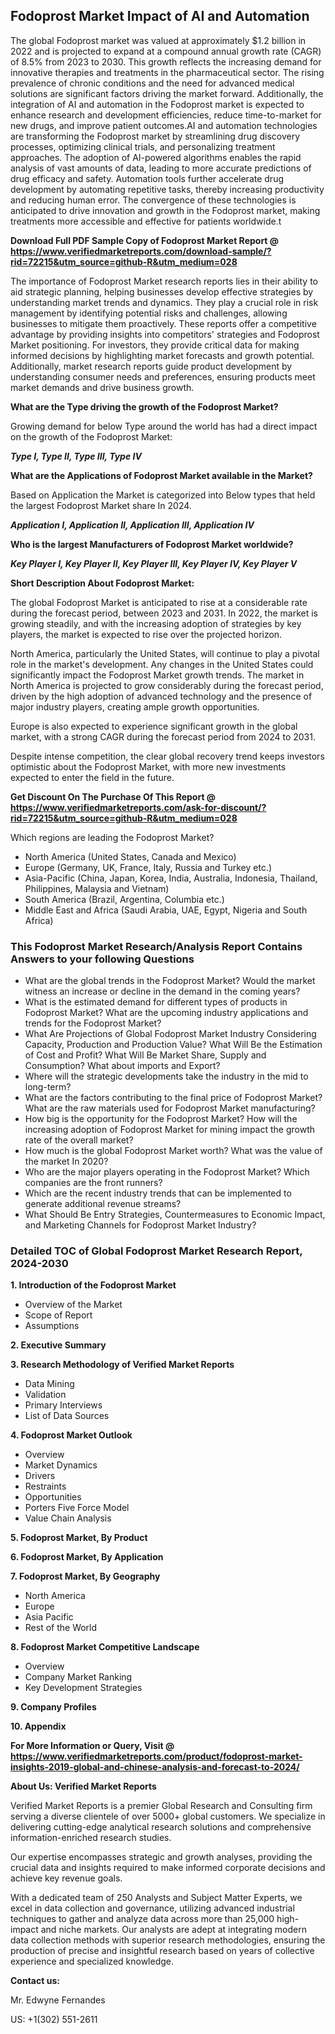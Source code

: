 <h2>Fodoprost Market Impact of AI and Automation</h2>The global Fodoprost market was valued at approximately $1.2 billion in 2022 and is projected to expand at a compound annual growth rate (CAGR) of 8.5% from 2023 to 2030. This growth reflects the increasing demand for innovative therapies and treatments in the pharmaceutical sector. The rising prevalence of chronic conditions and the need for advanced medical solutions are significant factors driving the market forward. Additionally, the integration of AI and automation in the Fodoprost market is expected to enhance research and development efficiencies, reduce time-to-market for new drugs, and improve patient outcomes.AI and automation technologies are transforming the Fodoprost market by streamlining drug discovery processes, optimizing clinical trials, and personalizing treatment approaches. The adoption of AI-powered algorithms enables the rapid analysis of vast amounts of data, leading to more accurate predictions of drug efficacy and safety. Automation tools further accelerate drug development by automating repetitive tasks, thereby increasing productivity and reducing human error. The convergence of these technologies is anticipated to drive innovation and growth in the Fodoprost market, making treatments more accessible and effective for patients worldwide.t</p><p id="" class=""><strong>Download Full PDF Sample Copy of Fodoprost Market Report @ <a href="https://www.verifiedmarketreports.com/download-sample/?rid=72215&utm_source=github-R&utm_medium=028" target="_blank">https://www.verifiedmarketreports.com/download-sample/?rid=72215&utm_source=github-R&utm_medium=028</a></strong></p><p>The importance of&nbsp;Fodoprost Market research reports lies in their ability to aid strategic planning, helping businesses develop effective strategies by understanding market trends and dynamics. They play a crucial role in risk management by identifying potential risks and challenges, allowing businesses to mitigate them proactively. These reports offer a competitive advantage by providing insights into competitors' strategies and Fodoprost Market positioning. For investors, they provide critical data for making informed decisions by highlighting market forecasts and growth potential. Additionally, market research reports guide product development by understanding consumer needs and preferences, ensuring products meet market demands and drive business growth.</p><p><strong>What are the&nbsp;Type driving the growth of the Fodoprost Market?</strong></p><p id="" class="">Growing demand for below Type around the world has had a direct impact on the growth of the Fodoprost Market:</p><em><strong>Type I, Type II, Type III, Type IV</strong></em></p><strong>What are the&nbsp;Applications&nbsp;of Fodoprost Market available in the Market?</strong></p><p id="" class="">Based on Application the Market is categorized into Below types that held the largest Fodoprost Market share In 2024.</p><em><strong>Application I, Application II, Application III, Application IV</strong></em></p><strong>Who is the largest Manufacturers of Fodoprost Market worldwide?</strong></p><p><em><strong>Key Player I, Key Player II, Key Player III, Key Player IV, Key Player V</strong></em></p><p id="" class=""><strong>Short Description About Fodoprost Market:</strong></p><p>The global Fodoprost Market is anticipated to rise at a considerable rate during the forecast period, between 2023 and 2031. In 2022, the market is growing steadily, and with the increasing adoption of strategies by key players, the market is expected to rise over the projected horizon.</p><p>North America, particularly the United States, will continue to play a pivotal role in the market's development. Any changes in the United States could significantly impact the Fodoprost Market growth trends. The market in North America is projected to grow considerably during the forecast period, driven by the high adoption of advanced technology and the presence of major industry players, creating ample growth opportunities.</p><p>Europe is also expected to experience significant growth in the global market, with a strong CAGR during the forecast period from 2024 to 2031.</p><p>Despite intense competition, the clear global recovery trend keeps investors optimistic about the Fodoprost Market, with more new investments expected to enter the field in the future.</p><p id="" class=""><strong>Get Discount On The Purchase Of This Report @ <a href="https://www.verifiedmarketreports.com/ask-for-discount/?rid=72215&utm_source=github-R&utm_medium=028" target="_blank">https://www.verifiedmarketreports.com/ask-for-discount/?rid=72215&utm_source=github-R&utm_medium=028</a></strong></p>Which regions are leading the Fodoprost Market?</p><ul><li>North America (United States, Canada and Mexico)</li><li>Europe (Germany, UK, France, Italy, Russia and Turkey etc.)</li><li>Asia-Pacific (China, Japan, Korea, India, Australia, Indonesia, Thailand, Philippines, Malaysia and Vietnam)</li><li>South America (Brazil, Argentina, Columbia etc.)</li><li>Middle East and Africa (Saudi Arabia, UAE, Egypt, Nigeria and South Africa)</li></ul><h3 id="" class="">This Fodoprost Market Research/Analysis Report Contains Answers to your following Questions</h3><ul><li>What are the global trends in the Fodoprost Market? Would the market witness an increase or decline in the demand in the coming years?</li><li>What is the estimated demand for different types of products in Fodoprost Market? What are the upcoming industry applications and trends for the Fodoprost Market?</li><li>What Are Projections of Global Fodoprost Market Industry Considering Capacity, Production and Production Value? What Will Be the Estimation of Cost and Profit? What Will Be Market Share, Supply and Consumption? What about imports and Export?</li><li>Where will the strategic developments take the industry in the mid to long-term?</li><li>What are the factors contributing to the final price of Fodoprost Market? What are the raw materials used for Fodoprost Market manufacturing?</li><li>How big is the opportunity for the Fodoprost Market? How will the increasing adoption of Fodoprost Market for mining impact the growth rate of the overall market?</li><li>How much is the global Fodoprost Market worth? What was the value of the market In 2020?</li><li>Who are the major players operating in the Fodoprost Market? Which companies are the front runners?</li><li>Which are the recent industry trends that can be implemented to generate additional revenue streams?</li><li>What Should Be Entry Strategies, Countermeasures to Economic Impact, and Marketing Channels for Fodoprost Market Industry?</li></ul><h3 id="" class="">Detailed TOC of Global Fodoprost Market Research Report, 2024-2030</h3><p id="" class=""><strong>1. Introduction of the Fodoprost Market</strong></p><ul><li>Overview of the Market</li><li>Scope of Report</li><li>Assumptions</li></ul><p id="" class=""><strong>2. Executive Summary</strong></p><p id="" class=""><strong>3. Research Methodology of Verified Market Reports</strong></p><ul><li>Data Mining</li><li>Validation</li><li>Primary Interviews</li><li>List of Data Sources</li></ul><p id="" class=""><strong>4. Fodoprost Market Outlook</strong></p><ul><li>Overview</li><li>Market Dynamics</li><li>Drivers</li><li>Restraints</li><li>Opportunities</li><li>Porters Five Force Model</li><li>Value Chain Analysis</li></ul><p id="" class=""><strong>5. Fodoprost Market, By Product</strong></p><p id="" class=""><strong>6. Fodoprost Market, By Application</strong></p><p id="" class=""><strong>7. Fodoprost Market, By Geography</strong></p><ul><li>North America</li><li>Europe</li><li>Asia Pacific</li><li>Rest of the World</li></ul><p id="" class=""><strong>8. Fodoprost Market Competitive Landscape</strong></p><ul><li>Overview</li><li>Company Market Ranking</li><li>Key Development Strategies</li></ul><p id="" class=""><strong>9. Company Profiles</strong></p><p id="" class=""><strong>10. Appendix</strong></p><p id="" class=""><strong>For More Information or Query, Visit @ <a href="https://www.verifiedmarketreports.com/product/fodoprost-market-insights-2019-global-and-chinese-analysis-and-forecast-to-2024/" target="_blank">https://www.verifiedmarketreports.com/product/fodoprost-market-insights-2019-global-and-chinese-analysis-and-forecast-to-2024/</a></strong></p><p id="" class=""><strong>About Us: Verified Market Reports</strong></p><p id="" class="">Verified Market Reports is a premier Global Research and Consulting firm serving a diverse clientele of over 5000+ global customers. We specialize in delivering cutting-edge analytical research solutions and comprehensive information-enriched research studies.</p><p id="" class="">Our expertise encompasses strategic and growth analyses, providing the crucial data and insights required to make informed corporate decisions and achieve key revenue goals.</p><p id="" class="">With a dedicated team of 250 Analysts and Subject Matter Experts, we excel in data collection and governance, utilizing advanced industrial techniques to gather and analyze data across more than 25,000 high-impact and niche markets. Our analysts are adept at integrating modern data collection methods with superior research methodologies, ensuring the production of precise and insightful research based on years of collective experience and specialized knowledge.</p><p id="" class=""><strong>Contact us:</strong></p><p id="" class="">Mr. Edwyne Fernandes</p><p id="" class="">US: +1(302) 551-2611</p>